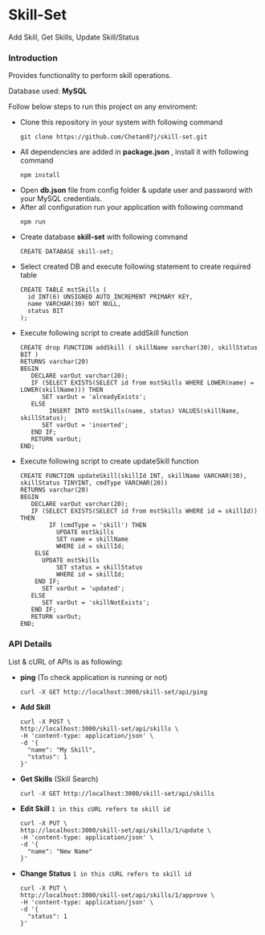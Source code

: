 # Skill-Set

Add Skill, Get Skills, Update Skill/Status

### Introduction
Provides functionality to perform skill operations.

Database used: **MySQL**

Follow below steps to run this project on any enviroment:
- Clone this repository in your system with following command
  ```
  git clone https://github.com/Chetan07j/skill-set.git
  ```
- All dependencies are added in **package.json** , install it with following command
  ```
  npm install
  ```
- Open **db.json** file from config folder & update user and password with your MySQL credentials.
- After all configuration run your application with following command
  ```
  npm run
  ```
- Create database **skill-set** with following command
  ```
  CREATE DATABASE skill-set;
  ```
- Select created DB and execute following statement to create required table
  ```
  CREATE TABLE mstSkills (
    id INT(6) UNSIGNED AUTO_INCREMENT PRIMARY KEY,
    name VARCHAR(30) NOT NULL,
    status BIT
  );
  ```
- Execute following script to create addSkill function
  ```
  CREATE drop FUNCTION addSkill ( skillName varchar(30), skillStatus BIT )
  RETURNS varchar(20)
  BEGIN
     DECLARE varOut varchar(20);
     IF (SELECT EXISTS(SELECT id from mstSkills WHERE LOWER(name) = LOWER(skillName))) THEN
        SET varOut = 'alreadyExists';
     ELSE
     	  INSERT INTO mstSkills(name, status) VALUES(skillName, skillStatus);
        SET varOut = 'inserted';
     END IF;
     RETURN varOut;
  END;
  ```
- Execute following script to create updateSkill function
  ```
  CREATE FUNCTION updateSkill(skillId INT, skillName VARCHAR(30), skillStatus TINYINT, cmdType VARCHAR(20))
  RETURNS varchar(20)
  BEGIN
     DECLARE varOut varchar(20);
     IF (SELECT EXISTS(SELECT id from mstSkills WHERE id = skillId)) THEN
     	  IF (cmdType = 'skill') THEN
     	  	UPDATE mstSkills
     	  	SET name = skillName
     	  	WHERE id = skillId;
  	  ELSE
  	  	UPDATE mstSkills
     	  	SET status = skillStatus
     	  	WHERE id = skillId;
  	  END IF;
        SET varOut = 'updated';
     ELSE
        SET varOut = 'skillNotExists';
     END IF;
     RETURN varOut;
  END;
  ```

### API Details
List & cURL of APIs is as following:

- **ping** (To check application is running or not)
  ```
  curl -X GET http://localhost:3000/skill-set/api/ping
  ```
- **Add Skill**
  ```
  curl -X POST \
  http://localhost:3000/skill-set/api/skills \
  -H 'content-type: application/json' \
  -d '{
  	"name": "My Skill",
  	"status": 1
  }'
  ```
- **Get Skills** (Skill Search)
  ```
  curl -X GET http://localhost:3000/skill-set/api/skills
  ```
- **Edit Skill** `1 in this cURL refers to skill id`
  ```
  curl -X PUT \
  http://localhost:3000/skill-set/api/skills/1/update \
  -H 'content-type: application/json' \
  -d '{
  	"name": "New Name"
  }'
  ```
- **Change Status** `1 in this cURL refers to skill id`
  ```
  curl -X PUT \
  http://localhost:3000/skill-set/api/skills/1/approve \
  -H 'content-type: application/json' \
  -d '{
  	"status": 1
  }'
  ```
